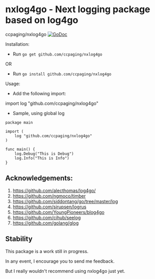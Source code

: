 # nxlog4go - Next logging package based on log4go 
ccpaging/nxlog4go
[![GoDoc](https://godoc.org/github.com/ccpaging/nxlog4go?status.svg)](https://godoc.org/github.com/ccpaging/nxlog4go)

Installation:

- Run `go get github.com/ccpaging/nxlog4go`

OR

- Run `go install github.com/ccpaging/nxlog4go`

Usage:

- Add the following import:

import log "github.com/ccpaging/nxlog4go"

- Sample, using global log

```
package main

import (
    log "github.com/ccpaging/nxlog4go"
)

func main() {
    log.Debug("This is Debug")
    log.Info("This is Info")
}
```

## Acknowledgements:

1. <https://github.com/alecthomas/log4go/>
2. <https://github.com/ngmoco/timber>
3. <https://github.com/siddontang/go/tree/master/log>
4. <https://github.com/sirupsen/logrus>
5. <https://github.com/YoungPioneers/blog4go>
6. <https://github.com/cihub/seelog>
7. <https://github.com/golang/glog>


## Stability

This package is a work still in progress. 

In any event, I encourage you to send me feedback.

But I really wouldn't recommend using nxlog4go just yet.
